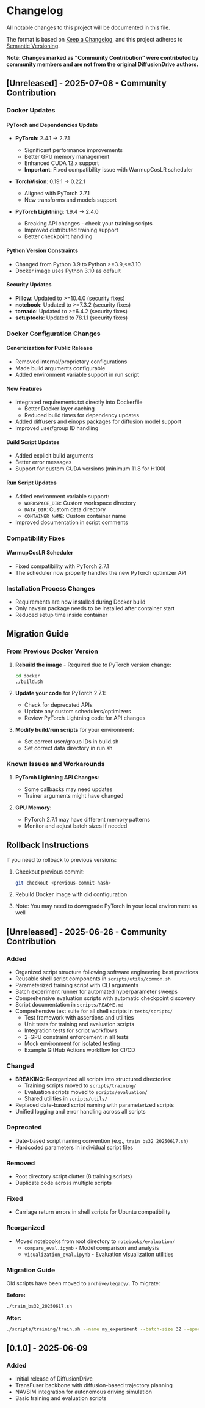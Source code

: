 # Changelog

All notable changes to this project will be documented in this file.

The format is based on [Keep a Changelog](https://keepachangelog.com/en/1.0.0/),
and this project adheres to [Semantic Versioning](https://semver.org/spec/v2.0.0.html).

**Note: Changes marked as "Community Contribution" were contributed by community members and are not from the original DiffusionDrive authors.**

## [Unreleased] - 2025-07-08 - Community Contribution

### Docker Updates

#### PyTorch and Dependencies Update
- **PyTorch**: 2.4.1 → 2.7.1
  - Significant performance improvements
  - Better GPU memory management
  - Enhanced CUDA 12.x support
  - **Important**: Fixed compatibility issue with WarmupCosLR scheduler
  
- **TorchVision**: 0.19.1 → 0.22.1
  - Aligned with PyTorch 2.7.1
  - New transforms and models support
  
- **PyTorch Lightning**: 1.9.4 → 2.4.0
  - Breaking API changes - check your training scripts
  - Improved distributed training support
  - Better checkpoint handling

#### Python Version Constraints
- Changed from Python 3.9 to Python >=3.9,<=3.10
- Docker image uses Python 3.10 as default

#### Security Updates
- **Pillow**: Updated to >=10.4.0 (security fixes)
- **notebook**: Updated to >=7.3.2 (security fixes)
- **tornado**: Updated to >=6.4.2 (security fixes)
- **setuptools**: Updated to 78.1.1 (security fixes)

### Docker Configuration Changes

#### Genericization for Public Release
- Removed internal/proprietary configurations
- Made build arguments configurable
- Added environment variable support in run script

#### New Features
- Integrated requirements.txt directly into Dockerfile
  - Better Docker layer caching
  - Reduced build times for dependency updates
- Added diffusers and einops packages for diffusion model support
- Improved user/group ID handling

#### Build Script Updates
- Added explicit build arguments
- Better error messages
- Support for custom CUDA versions (minimum 11.8 for H100)

#### Run Script Updates
- Added environment variable support:
  - `WORKSPACE_DIR`: Custom workspace directory
  - `DATA_DIR`: Custom data directory
  - `CONTAINER_NAME`: Custom container name
- Improved documentation in script comments

### Compatibility Fixes

#### WarmupCosLR Scheduler
- Fixed compatibility with PyTorch 2.7.1
- The scheduler now properly handles the new PyTorch optimizer API

### Installation Process Changes
- Requirements are now installed during Docker build
- Only navsim package needs to be installed after container start
- Reduced setup time inside container

## Migration Guide

### From Previous Docker Version

1. **Rebuild the image** - Required due to PyTorch version change:
   ```bash
   cd docker
   ./build.sh
   ```

2. **Update your code** for PyTorch 2.7.1:
   - Check for deprecated APIs
   - Update any custom schedulers/optimizers
   - Review PyTorch Lightning code for API changes

3. **Modify build/run scripts** for your environment:
   - Set correct user/group IDs in build.sh
   - Set correct data directory in run.sh

### Known Issues and Workarounds

1. **PyTorch Lightning API Changes**:
   - Some callbacks may need updates
   - Trainer arguments might have changed

2. **GPU Memory**:
   - PyTorch 2.7.1 may have different memory patterns
   - Monitor and adjust batch sizes if needed

## Rollback Instructions

If you need to rollback to previous versions:

1. Checkout previous commit:
   ```bash
   git checkout <previous-commit-hash>
   ```

2. Rebuild Docker image with old configuration

3. Note: You may need to downgrade PyTorch in your local environment as well

## [Unreleased] - 2025-06-26 - Community Contribution

### Added
- Organized script structure following software engineering best practices
- Reusable shell script components in `scripts/utils/common.sh`
- Parameterized training script with CLI arguments
- Batch experiment runner for automated hyperparameter sweeps
- Comprehensive evaluation scripts with automatic checkpoint discovery
- Script documentation in `scripts/README.md`
- Comprehensive test suite for all shell scripts in `tests/scripts/`
  - Test framework with assertions and utilities
  - Unit tests for training and evaluation scripts
  - Integration tests for script workflows
  - 2-GPU constraint enforcement in all tests
  - Mock environment for isolated testing
  - Example GitHub Actions workflow for CI/CD

### Changed
- **BREAKING**: Reorganized all scripts into structured directories:
  - Training scripts moved to `scripts/training/`
  - Evaluation scripts moved to `scripts/evaluation/`
  - Shared utilities in `scripts/utils/`
- Replaced date-based script naming with parameterized scripts
- Unified logging and error handling across all scripts

### Deprecated
- Date-based script naming convention (e.g., `train_bs32_20250617.sh`)
- Hardcoded parameters in individual script files

### Removed
- Root directory script clutter (8 training scripts)
- Duplicate code across multiple scripts

### Fixed
- Carriage return errors in shell scripts for Ubuntu compatibility

### Reorganized
- Moved notebooks from root directory to `notebooks/evaluation/`
  - `compare_eval.ipynb` - Model comparison and analysis
  - `visualization_eval.ipynb` - Evaluation visualization utilities

### Migration Guide
Old scripts have been moved to `archive/legacy/`. To migrate:

**Before:**
```bash
./train_bs32_20250617.sh
```

**After:**
```bash
./scripts/training/train.sh --name my_experiment --batch-size 32 --epochs 1000
```

## [0.1.0] - 2025-06-09

### Added
- Initial release of DiffusionDrive
- TransFuser backbone with diffusion-based trajectory planning
- NAVSIM integration for autonomous driving simulation
- Basic training and evaluation scripts